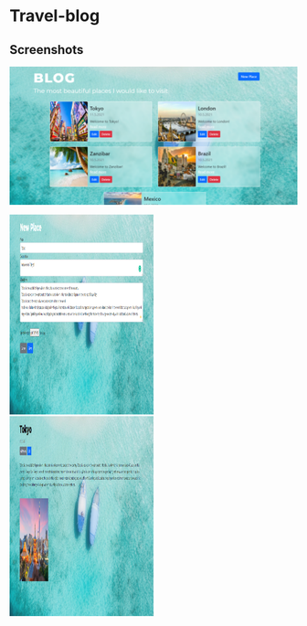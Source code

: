 # Travel-blog

## Screenshots

<p float="left">
<img src="Screenshots/home.PNG"</img>
</p>


<p float="left">
<img src="Screenshots/add_new_place.PNG" height="350" width=50% </img>
<img src="Screenshots/read_more.PNG" height="350" width=50% </img>

</p>
